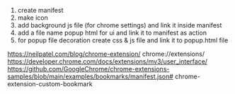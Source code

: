 1. create manifest
2. make icon
3. add background js file (for chrome settings) and link it inside manifest
4. add a file name popup html for ui and link it to manifest as action
5. for popup file decoration create css & js file and link it to popup.html file

https://neilpatel.com/blog/chrome-extension/
chrome://extensions/
https://developer.chrome.com/docs/extensions/mv3/user_interface/
https://github.com/GoogleChrome/chrome-extensions-samples/blob/main/examples/bookmarks/manifest.json# chrome-extension-custom-bookmark
